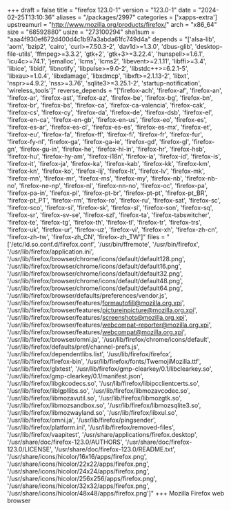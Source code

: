 +++
draft = false
title = "firefox 123.0-1"
version = "123.0-1"
date = "2024-02-25T13:10:36"
aliases = "/packages/2997"
categories = ['xapps-extra']
upstreamurl = "http://www.mozilla.org/products/firefox/"
arch = "x86_64"
size = "68592880"
usize = "273100294"
sha1sum = "aaa4f930ef672d400d4c1b97a3abda61fc749d4a"
depends = "['alsa-lib', 'aom', 'bzip2', 'cairo', 'curl>=7.50.3-2', 'dav1d>=1.3.0', 'dbus-glib', 'desktop-file-utils', 'ffmpeg>=3.3.2', 'gtk+2', 'gtk+3>=3.22.4', 'hunspell>=1.6.1', 'icu4c>=74.1', 'jemalloc', 'lcms', 'lcms2', 'libevent>=2.1.11', 'libffi>=3.4', 'libice', 'libidl', 'libnotify', 'libpulse>=9.0-2', 'libstdc++>=6.2.1-5', 'libxau>=1.0.4', 'libxdamage', 'libxdmcp', 'libxft>=2.1.13-2', 'libxt', 'nspr>=4.9.2', 'nss>=3.76', 'sqlite3>=3.25.1-2', 'startup-notification', 'wireless_tools']"
reverse_depends = "['firefox-ach', 'firefox-af', 'firefox-an', 'firefox-ar', 'firefox-ast', 'firefox-az', 'firefox-be', 'firefox-bg', 'firefox-bn', 'firefox-br', 'firefox-bs', 'firefox-ca', 'firefox-ca-valencia', 'firefox-cak', 'firefox-cs', 'firefox-cy', 'firefox-da', 'firefox-de', 'firefox-dsb', 'firefox-el', 'firefox-en-ca', 'firefox-en-gb', 'firefox-en-us', 'firefox-eo', 'firefox-es', 'firefox-es-ar', 'firefox-es-cl', 'firefox-es-es', 'firefox-es-mx', 'firefox-et', 'firefox-eu', 'firefox-fa', 'firefox-ff', 'firefox-fi', 'firefox-fr', 'firefox-fur', 'firefox-fy-nl', 'firefox-ga', 'firefox-ga-ie', 'firefox-gd', 'firefox-gl', 'firefox-gn', 'firefox-gu-in', 'firefox-he', 'firefox-hi-in', 'firefox-hr', 'firefox-hsb', 'firefox-hu', 'firefox-hy-am', 'firefox-i18n', 'firefox-ia', 'firefox-id', 'firefox-is', 'firefox-it', 'firefox-ja', 'firefox-ka', 'firefox-kab', 'firefox-kk', 'firefox-km', 'firefox-kn', 'firefox-ko', 'firefox-lij', 'firefox-lt', 'firefox-lv', 'firefox-mk', 'firefox-mn', 'firefox-mr', 'firefox-ms', 'firefox-my', 'firefox-nb', 'firefox-nb-no', 'firefox-ne-np', 'firefox-nl', 'firefox-nn-no', 'firefox-oc', 'firefox-pa', 'firefox-pa-in', 'firefox-pl', 'firefox-pt-br', 'firefox-pt-pt', 'firefox-pt_BR', 'firefox-pt_PT', 'firefox-rm', 'firefox-ro', 'firefox-ru', 'firefox-sat', 'firefox-sc', 'firefox-sco', 'firefox-si', 'firefox-sk', 'firefox-sl', 'firefox-son', 'firefox-sq', 'firefox-sr', 'firefox-sv-se', 'firefox-szl', 'firefox-ta', 'firefox-tabswitcher', 'firefox-te', 'firefox-tg', 'firefox-th', 'firefox-tl', 'firefox-tr', 'firefox-trs', 'firefox-uk', 'firefox-ur', 'firefox-uz', 'firefox-vi', 'firefox-xh', 'firefox-zh-cn', 'firefox-zh-tw', 'firefox-zh_CN', 'firefox-zh_TW']"
files = "['/etc/ld.so.conf.d/firefox.conf', '/usr/bin/ffremote', '/usr/bin/firefox', '/usr/lib/firefox/application.ini', '/usr/lib/firefox/browser/chrome/icons/default/default128.png', '/usr/lib/firefox/browser/chrome/icons/default/default16.png', '/usr/lib/firefox/browser/chrome/icons/default/default32.png', '/usr/lib/firefox/browser/chrome/icons/default/default48.png', '/usr/lib/firefox/browser/chrome/icons/default/default64.png', '/usr/lib/firefox/browser/defaults/preferences/vendor.js', '/usr/lib/firefox/browser/features/formautofill@mozilla.org.xpi', '/usr/lib/firefox/browser/features/pictureinpicture@mozilla.org.xpi', '/usr/lib/firefox/browser/features/screenshots@mozilla.org.xpi', '/usr/lib/firefox/browser/features/webcompat-reporter@mozilla.org.xpi', '/usr/lib/firefox/browser/features/webcompat@mozilla.org.xpi', '/usr/lib/firefox/browser/omni.ja', '/usr/lib/firefox/chrome/icons/default', '/usr/lib/firefox/defaults/pref/channel-prefs.js', '/usr/lib/firefox/dependentlibs.list', '/usr/lib/firefox/firefox', '/usr/lib/firefox/firefox-bin', '/usr/lib/firefox/fonts/TwemojiMozilla.ttf', '/usr/lib/firefox/glxtest', '/usr/lib/firefox/gmp-clearkey/0.1/libclearkey.so', '/usr/lib/firefox/gmp-clearkey/0.1/manifest.json', '/usr/lib/firefox/libgkcodecs.so', '/usr/lib/firefox/libipcclientcerts.so', '/usr/lib/firefox/liblgpllibs.so', '/usr/lib/firefox/libmozavcodec.so', '/usr/lib/firefox/libmozavutil.so', '/usr/lib/firefox/libmozgtk.so', '/usr/lib/firefox/libmozsandbox.so', '/usr/lib/firefox/libmozsqlite3.so', '/usr/lib/firefox/libmozwayland.so', '/usr/lib/firefox/libxul.so', '/usr/lib/firefox/omni.ja', '/usr/lib/firefox/pingsender', '/usr/lib/firefox/platform.ini', '/usr/lib/firefox/removed-files', '/usr/lib/firefox/vaapitest', '/usr/share/applications/firefox.desktop', '/usr/share/doc/firefox-123.0/AUTHORS', '/usr/share/doc/firefox-123.0/LICENSE', '/usr/share/doc/firefox-123.0/README.txt', '/usr/share/icons/hicolor/16x16/apps/firefox.png', '/usr/share/icons/hicolor/22x22/apps/firefox.png', '/usr/share/icons/hicolor/24x24/apps/firefox.png', '/usr/share/icons/hicolor/256x256/apps/firefox.png', '/usr/share/icons/hicolor/32x32/apps/firefox.png', '/usr/share/icons/hicolor/48x48/apps/firefox.png']"
+++
Mozilla Firefox web browser